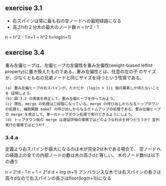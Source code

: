## exercise 3.1

- 右スパインは常に最も右の空ノードへの最短経路になる
- 高さhの２分木の最大のノード数 n = h^2 - 1

n = h^2 - 1
n+1 = h^2
h=log(n+1)

## exercise 3.4

重み左偏ヒープは、左偏ヒープの左偏性を重み左偏性(weight-biased leftist property)に置き換えたものである。重み左偏性とは、任意の左の子 のサイズが、少なくとも右の兄弟ノードと同じサイズを持つという性質である。

```
(a) 重み左偏ヒープの右スパインが、たかだか ⌊log(n + 1)⌋ 個の要素しか持たないことを 証明しよう。
(b) 図 3.2 の実装を修正して、重み左偏ヒープを作ってみよう。
(c) 現在、merge の処理は二段階になっている。merge の呼び出しからなるトップダウンの処理と、補助関数 makeT の呼び出しからなるボトムアップの処理である。重み左偏ヒープの merge を修正して、単一のトップダウン処理で実行できるようにしよう。
(d) トップダウン版の merge は遅延評価の環境ではどのような利点を持つだろうか? 並列実行の環境ではどうか?
```


### 3.4.a

定義より右スパインが最大になるのは木が完全2分木である場合で、
空ノードへの経路上の全ての内部ノードの数は木の高さdと等しい。
木のノード数nは以下の通り

n = 2^d - 1
n + 1 = 2^d
d = log (n+1) 
アンバランスな木では右スパインの長さは高々dなので右スパインの長さはfloor(log(n+1))になる

